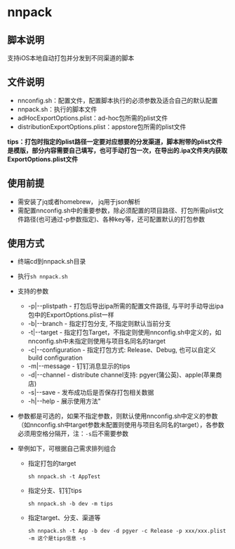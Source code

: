 # nnpack

## 脚本说明



支持iOS本地自动打包并分发到不同渠道的脚本





## 文件说明

- nnconfig.sh：配置文件，配置脚本执行的必须参数及适合自己的默认配置
- nnpack.sh：执行的脚本文件
- adHocExportOptions.plist：ad-hoc包所需的plist文件
- distributionExportOptions.plist：appstore包所需的plist文件

**tips：打包时指定的plist路径一定要对应想要的分发渠道，脚本附带的plist文件是模版，部分内容需要自己填写，也可手动打包一次，在导出的.ipa文件夹内获取ExportOptions.plist文件**





## 使用前提



- 需安装了jq或者homebrew， jq用于json解析
- 需配置nnconfig.sh中的重要参数，除必须配置的项目路径、打包所需plist文件路径(也可通过-p参数指定)、各种key等，还可配置默认的打包参数





## 使用方式



- 终端cd到nnpack.sh目录

- 执行`sh nnpack.sh`

- 支持的参数

  - -p|--plistpath - 打包后导出ipa所需的配置文件路径, 与平时手动导出ipa包中的ExportOptions.plist一样
  - -b|--branch  - 指定打包分支, 不指定则默认当前分支
  - -t|--target  - 指定打包Target，不指定则使用nnconfig.sh中定义的，如nnconfig.sh中未指定则使用与项目名同名的target
  - -c|--configuration - 指定打包方式: Release、Debug, 也可以自定义build configuration
  - -m|--message - 钉钉消息显示的tips
  - -d|--channel - distribute channel支持: pgyer(蒲公英)、apple(苹果商店)
  - -s|--save - 发布成功后是否保存打包相关数据
  - -h|--help - 展示使用方法"

- 参数都是可选的，如果不指定参数，则默认使用nnconfig.sh中定义的参数（如nnconfig.sh中target参数未配置则使用与项目名同名的target），各参数必须用空格分隔开，注：`-s`后不需要参数

- 举例如下，可根据自己需求排列组合

  - 指定打包的target

    ```
    sh nnpack.sh -t AppTest
    ```

  - 指定分支、钉钉tips

    ```
    sh nnpack.sh -b dev -m tips
    ```

  - 指定target、分支、渠道等

    ```
    sh nnpack.sh -t App -b dev -d pgyer -c Release -p xxx/xxx.plist -m 这个是tips信息 -s
    ```


